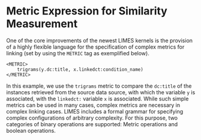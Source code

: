# Metric Expression for Similarity Measurement
One of the core improvements of the newest LIMES kernels is the provision of a highly flexible language for the specification of complex metrics for linking (set by using the `METRIC` tag as exemplified below).

    <METRIC>
        trigrams(y.dc:title, x.linkedct:condition_name)
    </METRIC>

In this example, we use the `trigrams` metric to compare the `dc:title` of the instances retrieved from the source data source, with which the variable `y` is associated, with the `linkedct:` variable `x` is associated. While such simple metrics can be used in many cases, complex metrics are necessary in complex linking cases. LIMES includes a formal grammar for specifying complex configurations of arbitrary complexity. For this purpose, two categories of binary operations are supported: Metric operations and boolean operations.